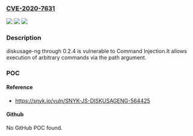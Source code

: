 ### [CVE-2020-7631](https://cve.mitre.org/cgi-bin/cvename.cgi?name=CVE-2020-7631)
![](https://img.shields.io/static/v1?label=Product&message=diskusage-ng&color=blue)
![](https://img.shields.io/static/v1?label=Version&message=n%2Fa&color=blue)
![](https://img.shields.io/static/v1?label=Vulnerability&message=Command%20Injection&color=brighgreen)

### Description

diskusage-ng through 0.2.4 is vulnerable to Command Injection.It allows execution of arbitrary commands via the path argument.

### POC

#### Reference
- https://snyk.io/vuln/SNYK-JS-DISKUSAGENG-564425

#### Github
No GitHub POC found.

